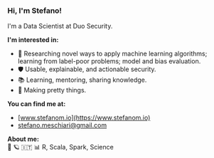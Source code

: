 ### Hi, I'm Stefano!
I'm a Data Scientist at Duo Security. 

**I'm interested in:**<br>
* 🤖	Researching novel ways to apply machine learning algorithms; learning from label-poor problems; model and bias evaluation.<br>
* 🛡	Usable, explainable, and actionable security.<br>
* 📚	Learning, mentoring, sharing knowledge.<br>
* 💅	Making pretty things.<br>

**You can find me at:**<br>
* [www.stefanom.io](https://www.stefanom.io)
* stefano.meschiari@gmail.com

**About me:**<br>
🌈 🪐 🇮🇹 📊
R, Scala, Spark, Science
